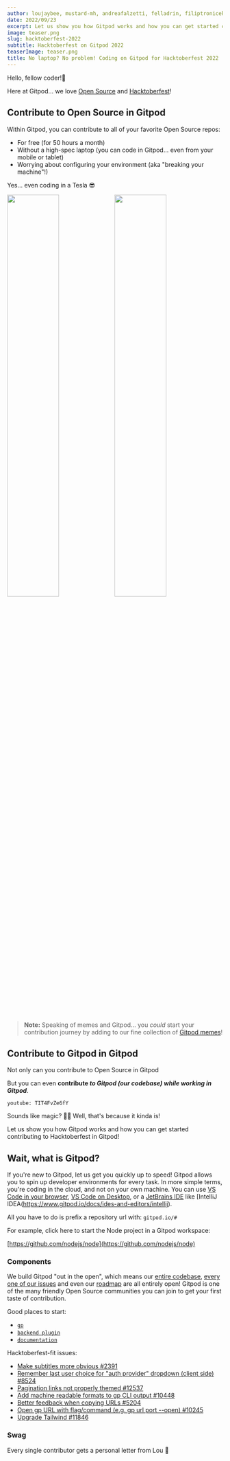 ```yaml
---
author: loujaybee, mustard-mh, andreafalzetti, felladrin, filiptronicek
date: 2022/09/23
excerpt: Let us show you how Gitpod works and how you can get started contributing to Hacktoberfest in Gitpod!
image: teaser.png
slug: hacktoberfest-2022
subtitle: Hacktoberfest on Gitpod 2022
teaserImage: teaser.png
title: No laptop? No problem! Coding on Gitpod for Hacktoberfest 2022
---
```


<script context="module">
  export const prerender = true;
</script>

Hello, fellow coder!👋

Here at Gitpod... we love [Open Source](https://www.gitpod.io/for/opensource) and [Hacktoberfest](https://hacktoberfest.com)!

## Contribute to Open Source in Gitpod

Within Gitpod, you can contribute to all of your favorite Open Source repos:

- For free (for 50 hours a month)
- Without a high-spec laptop (you can code in Gitpod... even from your mobile or tablet)
- Worrying about configuring your environment (aka "breaking your machine"!)

Yes... even coding in a Tesla 😎

<img style="display: inline" width="49%" src="https://user-images.githubusercontent.com/5528307/172395060-4df48795-0c76-4de5-8014-4a2883fe7feb.png" />
<img style="display: inline" width="49%" src="https://user-images.githubusercontent.com/5528307/172392182-2a867196-31a8-46cb-be24-850e052226c0.png" />

<br>

> **Note:** Speaking of memes and Gitpod... you _could_ start your contribution journey by adding to our fine collection of [Gitpod memes](https://gitpod.io/memes)!

## Contribute to Gitpod in Gitpod

Not only can you contribute to Open Source in Gitpod

But you can even **contribute _to Gitpod (our codebase) while working in Gitpod_**.

`youtube: TIT4FvZe6fY`

Sounds like magic? 🧙‍♀️ Well, that's because it kinda is!

Let us show you how Gitpod works and how you can get started contributing to Hacktoberfest in Gitpod!

## Wait, what is Gitpod?

If you're new to Gitpod, let us get you quickly up to speed! Gitpod allows you to spin up developer environments for every task. In more simple terms, you're coding in the cloud, and not on your own machine. You can use [VS Code in your browser](https://www.gitpod.io/docs/ides-and-editors/vscode-browser), [VS Code on Desktop](https://www.gitpod.io/docs/ides-and-editors/vscode), or a [JetBrains IDE](https://www.gitpod.io/docs/ides-and-editors/jetbrains-gateway) like [IntelliJ IDEA(https://www.gitpod.io/docs/ides-and-editors/intellij).

All you have to do is prefix a repository url with: `gitpod.io/#`

For example, click here to start the Node project in a Gitpod workspace:

[https://github.com/nodejs/node](https://github.com/nodejs/node)

### Components

We build Gitpod "out in the open", which means our [entire codebase](https://github.com/gitpod-io/gitpod), [every one of our issues](https://github.com/gitpod-io/gitpod/issues) and even our [roadmap](https://gitpod.io/roadmap) are all entirely open! Gitpod is one of the many friendly Open Source communities you can join to get your first taste of contribution.

Good places to start:

- [`gp`](https://github.com/gitpod-io/gitpod/tree/main/components/gitpod-cli)
- [`backend plugin`](https://github.com/gitpod-io/gitpod/tree/main/components/ide/jetbrains/backend-plugin)
- [`documentation`](https://github.com/gitpod-io/website)

Hacktoberfest-fit issues:

- [Make subtitles more obvious #2391](https://github.com/gitpod-io/website/issues/2391)
- [Remember last user choice for "auth provider" dropdown (client side) #8524](https://github.com/gitpod-io/gitpod/issues/8524)
- [Pagination links not properly themed #12537](https://github.com/gitpod-io/gitpod/issues/12537)
- [Add machine readable formats to gp CLI output #10448](https://github.com/gitpod-io/gitpod/issues/10448)
- [Better feedback when copying URLs #5204](https://github.com/gitpod-io/gitpod/issues/5204)
- [Open gp URL with flag/command (e.g. gp url port --open) #10245](https://github.com/gitpod-io/gitpod/issues/10245)
- [Upgrade Tailwind #11846](https://github.com/gitpod-io/gitpod/issues/11846)

### Swag

Every single contributor gets a personal letter from Lou 🧡

<!-- TODO: Can we do a swag giveaway? -->
